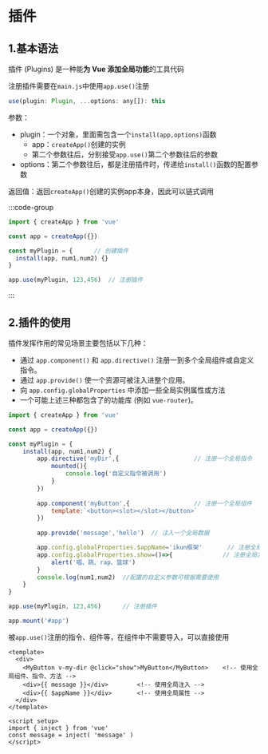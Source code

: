 # 插件

## 1.基本语法

插件 (Plugins) 是一种能**为 Vue 添加全局功能**的工具代码

注册插件需要在`main.js`中使用`app.use()`注册

```js
use(plugin: Plugin, ...options: any[]): this
```

参数：

- plugin：一个对象，里面需包含一个`install(app,options)`函数
  - app：`createApp()`创建的实例
  - 第二个参数往后，分别接受`app.use()`第二个参数往后的参数
- options：第二个参数往后，都是注册插件时，传递给`install()`函数的配置参数

返回值：返回`createApp()`创建的实例app本身，因此可以链式调用

:::code-group

```js [main.js]
import { createApp } from 'vue'

const app = createApp({})

const myPlugin = {		// 创建插件
  install(app, num1,num2) {}
}

app.use(myPlugin, 123,456)  // 注册插件
```

:::



## 2.插件的使用

插件发挥作用的常见场景主要包括以下几种：

- 通过 `app.component()` 和 `app.directive()` 注册一到多个全局组件或自定义指令。
- 通过 `app.provide()` 使一个资源可被注入进整个应用。
- 向 `app.config.globalProperties` 中添加一些全局实例属性或方法
- 一个可能上述三种都包含了的功能库 (例如 `vue-router`)。

```js
import { createApp } from 'vue'

const app = createApp({})

const myPlugin = {
    install(app, num1,num2) {
        app.directive('myDir',{						// 注册一个全局指令
            mounted(){
                console.log('自定义指令被调用')
            }
        })
        
        app.component('myButton',{					// 注册一个全局组件
            template:`<button><slot></slot></button>`
        })
        
        app.provide('message','hello')  // 注入一个全局数据

        app.config.globalProperties.$appName='ikun框架'		// 注册全局属性
        app.config.globalProperties.show=()=>{				// 注册全局方法
            alert('唱、跳、rap、篮球')
        }
        console.log(num1,num2)  //配置的自定义参数可根据需要使用
    }
}

app.use(myPlugin, 123,456)		// 注册插件

app.mount('#app')
```

被`app.use()`注册的指令、组件等，在组件中不需要导入，可以直接使用

```vue
<template>
  <div>
    <MyButton v-my-dir @click="show">MyButton</MyButton>	<!-- 使用全局组件、指令、方法 -->
    <div>{{ message }}</div>		<!-- 使用全局注入 -->
    <div>{{ $appName }}</div>		<!-- 使用全局属性 -->
  </div>
</template>

<script setup>
import { inject } from 'vue'
const message = inject( 'message' )
</script>
```





